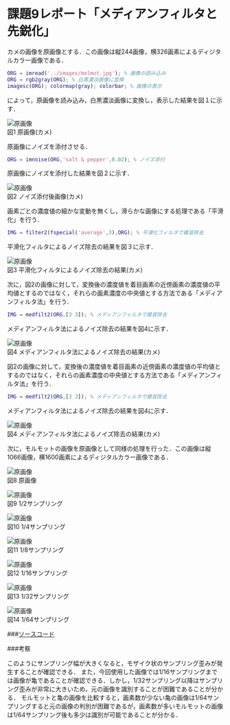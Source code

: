 # 課題9レポート「メディアンフィルタと先鋭化」

カメの画像を原画像とする．この画像は縦244画像，横326画素によるディジタルカラー画像である．
```matlab
ORG = imread('../images/molmot.jpg'); % 画像の読み込み
ORG = rgb2gray(ORG); % 白黒濃淡画像に変換
imagesc(ORG); colormap(gray); colorbar; % 画像の表示
```
によって，原画像を読み込み，白黒濃淡画像に変換し，表示した結果を図１に示す．

![原画像](https://github.com/suke123/matlab_image_processing/blob/master/%E8%AA%B2%E9%A1%8C9/images/kame0.png)  
図1 原画像(カメ)

原画像にノイズを添付させる．
```matlab
ORG = imnoise(ORG,'salt & pepper',0.02); % ノイズ添付
```
原画像にノイズを添付した結果を図２に示す．

![原画像](https://github.com/suke123/matlab_image_processing/blob/master/%E8%AA%B2%E9%A1%8C9/images/kame_after1.png)  
図2 ノイズ添付後画像(カメ)

画素ごとの濃度値の細かな変動を無くし，滑らかな画像にする処理である「平滑化」を行う．
```matlab
IMG = filter2(fspecial('average',3),ORG); % 平滑化フィルタで雑音除去
```
平滑化フィルタによるノイズ除去の結果を図３に示す．

![原画像](https://github.com/suke123/matlab_image_processing/blob/master/%E8%AA%B2%E9%A1%8C9/images/kame_after2.png)  
図3 平滑化フィルタによるノイズ除去の結果(カメ)

次に，図2の画像に対して，変換後の濃度値を着目画素の近傍画素の濃度値の平均値とするのではなく，それらの画素濃度の中央値とする方法である「メディアンフィルタ法」を行う．
```matlab
IMG = medfilt2(ORG,[3 3]); % メディアンフィルタで雑音除去
```
メディアンフィルタ法によるノイズ除去の結果を図4に示す．

![原画像](https://github.com/suke123/matlab_image_processing/blob/master/%E8%AA%B2%E9%A1%8C9/images/kame_after3.png)  
図4 メディアンフィルタ法によるノイズ除去の結果(カメ)

図2の画像に対して，変換後の濃度値を着目画素の近傍画素の濃度値の平均値とするのではなく，それらの画素濃度の中央値とする方法である「メディアンフィルタ法」を行う．
```matlab
IMG = medfilt2(ORG,[3 3]); % メディアンフィルタで雑音除去
```
メディアンフィルタ法によるノイズ除去の結果を図4に示す．

![原画像](https://github.com/suke123/matlab_image_processing/blob/master/%E8%AA%B2%E9%A1%8C9/images/kame_after3.png)  
図4 メディアンフィルタ法によるノイズ除去の結果(カメ)

次に，モルモットの画像を原画像として同様の処理を行った．この画像は縦1066画像，横1600画素によるディジタルカラー画像である．

![原画像](https://github.com/suke123/matlab_image_processing/blob/master/%E8%AA%B2%E9%A1%8C1/images/molmot0.png)  
図8 原画像

![原画像](https://github.com/suke123/matlab_image_processing/blob/master/%E8%AA%B2%E9%A1%8C1/images/molmot1.png)  
図9 1/2サンプリング

![原画像](https://github.com/suke123/matlab_image_processing/blob/master/%E8%AA%B2%E9%A1%8C1/images/molmot2.png)  
図10 1/4サンプリング

![原画像](https://github.com/suke123/matlab_image_processing/blob/master/%E8%AA%B2%E9%A1%8C1/images/molmot3.png)  
図11 1/8サンプリング

![原画像](https://github.com/suke123/matlab_image_processing/blob/master/%E8%AA%B2%E9%A1%8C1/images/molmot4.png)  
図12 1/16サンプリング

![原画像](https://github.com/suke123/matlab_image_processing/blob/master/%E8%AA%B2%E9%A1%8C1/images/molmot5.png)  
図13 1/32サンプリング

![原画像](https://github.com/suke123/matlab_image_processing/blob/master/%E8%AA%B2%E9%A1%8C1/images/molmot6.png)  
図14 1/64サンプリング

###[ソースコード](https://github.com/suke123/matlab_image_processing/blob/master/%E8%AA%B2%E9%A1%8C1/kadai1.m)

###考察

このようにサンプリング幅が大きくなると，モザイク状のサンプリング歪みが発生することが確認できる．
また，今回使用した画像では1/16サンプリングまでは画像が亀であることが確認できる．しかし，1/32サンプリング以降はサンプリング歪みが非常に大きいため，元の画像を識別することが困難であることが分かる．
モルモットと亀の画像を比較すると，画素数が少ない亀の画像は1/64サンプリングすると元の画像の判別が困難であるが，画素数が多いモルモットの画像は1/64サンプリング後も多少は識別が可能であることが分かる．
